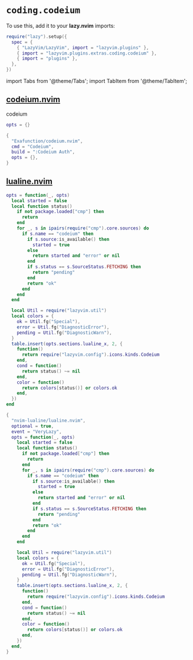 # `coding.codeium`

<!-- plugins:start -->

To use this, add it to your **lazy.nvim** imports:

```lua title="lua/config/lazy.lua" {4}
require("lazy").setup({
  spec = {
    { "LazyVim/LazyVim", import = "lazyvim.plugins" },
    { import = "lazyvim.plugins.extras.coding.codeium" },
    { import = "plugins" },
  },
})
```

import Tabs from '@theme/Tabs';
import TabItem from '@theme/TabItem';

## [codeium.nvim](https://github.com/Exafunction/codeium.nvim)

 codeium


<Tabs>

<TabItem value="opts" label="Options">

```lua
opts = {}
```

</TabItem>


<TabItem value="code" label="Full Spec">

```lua
{
  "Exafunction/codeium.nvim",
  cmd = "Codeium",
  build = ":Codeium Auth",
  opts = {},
}
```

</TabItem>

</Tabs>

## [lualine.nvim](https://github.com/nvim-lualine/lualine.nvim)

<Tabs>

<TabItem value="opts" label="Options">

```lua
opts = function(_, opts)
  local started = false
  local function status()
    if not package.loaded["cmp"] then
      return
    end
    for _, s in ipairs(require("cmp").core.sources) do
      if s.name == "codeium" then
        if s.source:is_available() then
          started = true
        else
          return started and "error" or nil
        end
        if s.status == s.SourceStatus.FETCHING then
          return "pending"
        end
        return "ok"
      end
    end
  end

  local Util = require("lazyvim.util")
  local colors = {
    ok = Util.fg("Special"),
    error = Util.fg("DiagnosticError"),
    pending = Util.fg("DiagnosticWarn"),
  }
  table.insert(opts.sections.lualine_x, 2, {
    function()
      return require("lazyvim.config").icons.kinds.Codeium
    end,
    cond = function()
      return status() ~= nil
    end,
    color = function()
      return colors[status()] or colors.ok
    end,
  })
end
```

</TabItem>


<TabItem value="code" label="Full Spec">

```lua
{
  "nvim-lualine/lualine.nvim",
  optional = true,
  event = "VeryLazy",
  opts = function(_, opts)
    local started = false
    local function status()
      if not package.loaded["cmp"] then
        return
      end
      for _, s in ipairs(require("cmp").core.sources) do
        if s.name == "codeium" then
          if s.source:is_available() then
            started = true
          else
            return started and "error" or nil
          end
          if s.status == s.SourceStatus.FETCHING then
            return "pending"
          end
          return "ok"
        end
      end
    end

    local Util = require("lazyvim.util")
    local colors = {
      ok = Util.fg("Special"),
      error = Util.fg("DiagnosticError"),
      pending = Util.fg("DiagnosticWarn"),
    }
    table.insert(opts.sections.lualine_x, 2, {
      function()
        return require("lazyvim.config").icons.kinds.Codeium
      end,
      cond = function()
        return status() ~= nil
      end,
      color = function()
        return colors[status()] or colors.ok
      end,
    })
  end,
}
```

</TabItem>

</Tabs>

<!-- plugins:end -->
